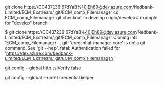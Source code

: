 git clone https://CC437236:67dYaB%40jEh89@dev.azure.com/Nedbank-Limited/ECM_Exstream/_git/ECM_comp_Filemanager
cd ECM_comp_Filemanager
git checkout -b develop origin/develop   # example for "develop" branch


$ git clone https://CC437236:67dYaB%40jEh89@dev.azure.com/Nedbank-Limited/ECM_Exstream/_git/ECM_comp_Filemanager
Cloning into 'ECM_comp_Filemanager'...
git: 'credential-manager-core' is not a git command. See 'git --help'.
fatal: Authentication failed for 'https://dev.azure.com/Nedbank-Limited/ECM_Exstream/_git/ECM_comp_Filemanager/'

git config --global http.sslVerify false

git config --global --unset credential.helper
